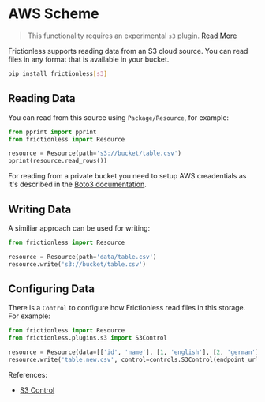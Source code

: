 # AWS Scheme

> This functionality requires an experimental `s3` plugin. [Read More](../../references/plugins-reference.md)

Frictionless supports reading data from an S3 cloud source. You can read files in any format that is available in your bucket.

```bash title="CLI"
pip install frictionless[s3]
```

## Reading Data

You can read from this source using `Package/Resource`, for example:

```python title="Python"
from pprint import pprint
from frictionless import Resource

resource = Resource(path='s3://bucket/table.csv')
pprint(resource.read_rows())
```

For reading from a private bucket you need to setup AWS creadentials as it's described in the [Boto3 documentation](https://boto3.amazonaws.com/v1/documentation/api/latest/guide/credentials.html#environment-variables).

## Writing Data

A similiar approach can be used for writing:

```python title="Python"
from frictionless import Resource

resource = Resource(path='data/table.csv')
resource.write('s3://bucket/table.csv')
```

## Configuring Data

There is a `Control` to configure how Frictionless read files in this storage. For example:

```python title="Python"
from frictionless import Resource
from frictionless.plugins.s3 import S3Control

resource = Resource(data=[['id', 'name'], [1, 'english'], [2, 'german']])
resource.write('table.new.csv', control=controls.S3Control(endpoint_url='<url>'))
```

References:
- [S3 Control](../../references/schemes-reference.md#s3)
